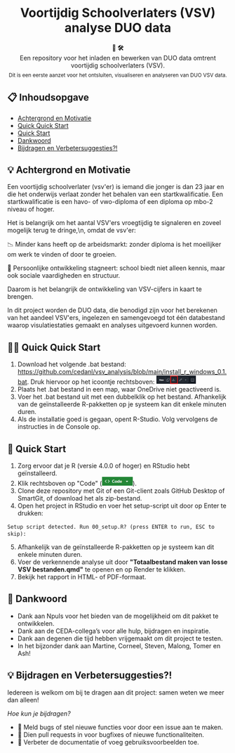 <h1 align="center">Voortijdig Schoolverlaters (VSV) analyse DUO data</h1> 
<div align="center"> <strong>🚀  🛠️</strong>
<br> Een repository voor het inladen en bewerken van DUO data omtrent voortijdig schoolverlaters (VSV). <br> 
<sub> Dit is een eerste aanzet voor het ontsluiten, visualiseren en analyseren van DUO VSV data. </sub> 

</div>


## 📋 Inhoudsopgave

- [Achtergrond en Motivatie](#-achtergrond-en-motivatie)
- [Quick Quick Start](#-quick-quick-start)
- [Quick Start](#-quick-start)
- [Dankwoord](#-dankwoord)
- [Bijdragen en Verbetersuggesties?!](#-bijdragen-en-verbetersuggesties?!)

## 💡 Achtergrond en Motivatie
Een voortijdig schoolverlater (vsv'er) is iemand die jonger is dan 23 jaar en die het onderwijs verlaat zonder het behalen van een startkwalificatie. 
Een startkwalificatie is een havo- of vwo-diploma of een diploma op mbo-2 niveau of hoger.


Het is belangrijk om het aantal VSV'ers vroegtijdig te signaleren en zoveel mogelijk terug te dringe,\n, omdat de vsv'er:

📉 Minder kans heeft op de arbeidsmarkt: zonder diploma is het moeilijker om werk te vinden of door te groeien.

🧠 Persoonlijke ontwikkeling stagneert: school biedt niet alleen kennis, maar ook sociale vaardigheden en structuur.


Daarom is het belangrijk de ontwikkeling van VSV-cijfers in kaart te brengen. 

In dit project worden de DUO data, die benodigd zijn voor het berekenen van het aandeel VSV'ers, 
ingelezen en samengevoegd tot één databestand waarop visulatiestaties gemaakt en analyses uitgevoerd kunnen worden.


## 🚀🚀 Quick Quick Start
1. Download het volgende .bat bestand: https://github.com/cedanl/vsv_analysis/blob/main/install_r_windows_0.1.bat. 
Druk hiervoor op het icoontje rechtsboven: <img src="Pictures/Download.png" alt="Download" style="display:inline; width:90px; height:20px;"/> 
2. Plaats het .bat bestand in een map, waar OneDrive niet geactiveerd is.
3. Voer het .bat bestand uit met een dubbelklik op het bestand. Afhankelijk van de geïnstalleerde R-pakketten op je systeem kan dit enkele minuten duren.
4. Als de installatie goed is gegaan, opent R-Studio. Volg vervolgens de instructies in de Console op.


## 🚀 Quick Start

1. Zorg ervoor dat je R (versie 4.0.0 of hoger) en RStudio hebt geïnstalleerd.
2. Klik rechtsboven op "Code" (<img src="Pictures/Code.png" alt="Code" style="display:inline; width:70px; height:20px;"/>).
3. Clone deze repository met Git of een Git-client zoals GitHub Desktop of SmartGit, of download het als zip-bestand.
4. Open het project in RStudio en voer het setup-script uit door op Enter te drukken:
```
Setup script detected. Run 00_setup.R? (press ENTER to run, ESC to skip): 
```
5. Afhankelijk van de geïnstalleerde R-pakketten op je systeem kan dit enkele minuten duren.
6. Voer de verkennende analyse uit door **"Totaalbestand maken van losse VSV bestanden.qmd"** te openen en op Render te klikken.
7. Bekijk het rapport in HTML- of PDF-formaat.


## 🙏 Dankwoord
- Dank aan Npuls voor het bieden van de mogelijkheid om dit pakket te ontwikkelen.
- Dank aan de CEDA-collega’s voor alle hulp, bijdragen en inspiratie.
- Dank aan degenen die tijd hebben vrijgemaakt om dit project te testen.
- In het bijzonder dank aan Martine, Corneel, Steven, Malong, Tomer en Ash!


## 💡 Bijdragen en Verbetersuggesties?!
Iedereen is welkom om bij te dragen aan dit project: samen weten we meer dan alleen!

<i>Hoe kun je bijdragen?</i>

- 🐞 Meld bugs of stel nieuwe functies voor door een issue aan te maken.
- 🔄 Dien pull requests in voor bugfixes of nieuwe functionaliteiten.
- 🚧 Verbeter de documentatie of voeg gebruiksvoorbeelden toe.


